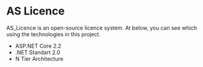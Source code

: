 # AS Licence


AS_Licence is an open-source licence system. At below, you can see which using the technologies in this project.

  - ASP.NET Core 2.2
  - .NET Standart 2.0
  - N Tier Architecture
